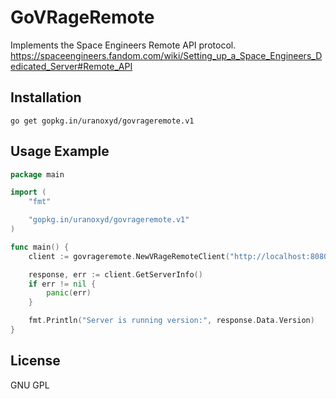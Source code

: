 # GoVRageRemote

Implements the Space Engineers Remote API protocol. https://spaceengineers.fandom.com/wiki/Setting_up_a_Space_Engineers_Dedicated_Server#Remote_API

## Installation

```
go get gopkg.in/uranoxyd/govrageremote.v1
```

## Usage Example

```go
package main

import (
	"fmt"

	"gopkg.in/uranoxyd/govrageremote.v1"
)

func main() {
	client := govrageremote.NewVRageRemoteClient("http://localhost:8080", "RTOLNUrsQ2ZUW1ZDYqkKwA==")

	response, err := client.GetServerInfo()
	if err != nil {
		panic(err)
	}

	fmt.Println("Server is running version:", response.Data.Version)
}
```

## License

GNU GPL
